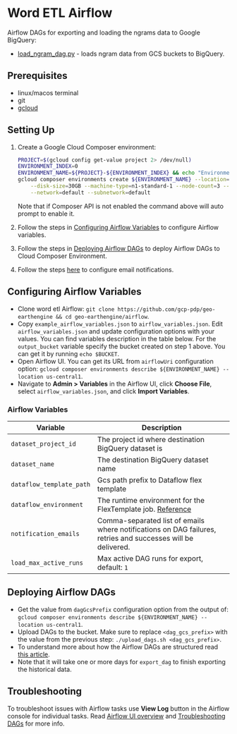 # Word ETL Airflow

Airflow DAGs for exporting and loading the ngrams data to Google BigQuery:

- [load_ngram_dag.py](dags/load_dag.py) - loads ngram data from GCS buckets to BigQuery.

## Prerequisites

* linux/macos terminal 
* git
* [gcloud](https://cloud.google.com/sdk/install)

## Setting Up

1. Create a Google Cloud Composer environment:

    ```bash
    PROJECT=$(gcloud config get-value project 2> /dev/null)
    ENVIRONMENT_INDEX=0
    ENVIRONMENT_NAME=${PROJECT}-${ENVIRONMENT_INDEX} && echo "Environment name is ${ENVIRONMENT_NAME}"
    gcloud composer environments create ${ENVIRONMENT_NAME} --location=us-central1 --zone=us-central1-a \
        --disk-size=30GB --machine-type=n1-standard-1 --node-count=3 --python-version=3 --image-version=composer-1.17.0-preview.5-airflow-2.0.1 \
        --network=default --subnetwork=default    
    ```
   
    Note that if Composer API is not enabled the command above will auto prompt to enable it.

2. Follow the steps in [Configuring Airflow Variables](#configuring-airflow-variables) to configure Airflow variables.
    
3. Follow the steps in [Deploying Airflow DAGs](#deploying-airflow-dags) 
to deploy Airflow DAGs to Cloud Composer Environment.
 
4. Follow the steps [here](https://cloud.google.com/composer/docs/how-to/managing/creating#notification) 
to configure email notifications.
   
## Configuring Airflow Variables

- Clone word etl Airflow: `git clone https://github.com/gcp-pdp/geo-earthengine && cd geo-earthengine/airflow`.
- Copy `example_airflow_variables.json` to `airflow_variables.json`. 
  Edit `airflow_variables.json` and update configuration options with your values. 
  You can find variables description in the table below. For the `output_bucket` variable 
  specify the bucket created on step 1 above. You can get it by running `echo $BUCKET`.
- Open Airflow UI. You can get its URL from `airflowUri` configuration option: 
  `gcloud composer environments describe ${ENVIRONMENT_NAME} --location us-central1`.
- Navigate to **Admin > Variables** in the Airflow UI, click **Choose File**, select `airflow_variables.json`, 
  and click **Import Variables**.
  
### Airflow Variables

| Variable | Description |
|---|---|
| `dataset_project_id` | The project id where destination BigQuery dataset is |
| `dataset_name` | The destination BigQuery dataset name |
| `dataflow_template_path` | Gcs path prefix to Dataflow flex template |
| `dataflow_environment` | The runtime environment for the FlexTemplate job. [Reference](https://cloud.google.com/dataflow/docs/reference/rest/v1b3/projects.locations.flexTemplates/launch#FlexTemplateRuntimeEnvironment) |
| `notification_emails` | Comma-separated list of emails where notifications on DAG failures, retries and successes will be delivered. |
| `load_max_active_runs` | Max active DAG runs for export, default: `1` |
  
## Deploying Airflow DAGs

- Get the value from `dagGcsPrefix` configuration option from the output of:
  `gcloud composer environments describe ${ENVIRONMENT_NAME} --location us-central1`.
- Upload DAGs to the bucket. Make sure to replace `<dag_gcs_prefix>` with the value from the previous step:
  `./upload_dags.sh <dag_gcs_prefix>`.
- To understand more about how the Airflow DAGs are structured 
  read [this article](https://cloud.google.com/blog/products/data-analytics/ethereum-bigquery-how-we-built-dataset).
- Note that it will take one or more days for `export_dag` to finish exporting the historical data.

## Troubleshooting

To troubleshoot issues with Airflow tasks use **View Log** button in the Airflow console for individual tasks.
Read [Airflow UI overview](https://airflow.apache.org/docs/stable/ui.html) and 
[Troubleshooting DAGs](https://cloud.google.com/composer/docs/how-to/using/troubleshooting-dags) for more info. 